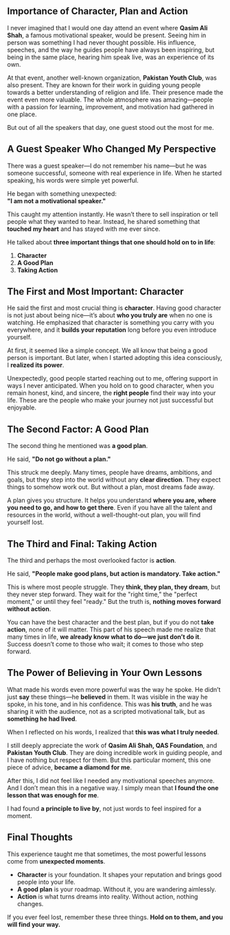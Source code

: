 ## Importance of Character, Plan and Action

I never imagined that I would one day attend an event where **Qasim Ali Shah**, a famous motivational speaker, would be present. Seeing him in person was something I had never thought possible. His influence, speeches, and the way he guides people have always been inspiring, but being in the same place, hearing him speak live, was an experience of its own.

At that event, another well-known organization, **Pakistan Youth Club**, was also present. They are known for their work in guiding young people towards a better understanding of religion and life. Their presence made the event even more valuable. The whole atmosphere was amazing—people with a passion for learning, improvement, and motivation had gathered in one place.

But out of all the speakers that day, one guest stood out the most for me.

## A Guest Speaker Who Changed My Perspective

There was a guest speaker—I do not remember his name—but he was someone successful, someone with real experience in life. When he started speaking, his words were simple yet powerful. 

He began with something unexpected:  
**"I am not a motivational speaker."**  

This caught my attention instantly. He wasn’t there to sell inspiration or tell people what they wanted to hear. Instead, he shared something that **touched my heart** and has stayed with me ever since.

He talked about **three important things that one should hold on to in life**:

1. **Character**  
2. **A Good Plan**  
3. **Taking Action**

## The First and Most Important: Character

He said the first and most crucial thing is **character**. Having good character is not just about being nice—it’s about **who you truly are** when no one is watching. He emphasized that character is something you carry with you everywhere, and it **builds your reputation** long before you even introduce yourself.

At first, it seemed like a simple concept. We all know that being a good person is important. But later, when I started adopting this idea consciously, I **realized its power**.  

Unexpectedly, good people started reaching out to me, offering support in ways I never anticipated. When you hold on to good character, when you remain honest, kind, and sincere, the **right people** find their way into your life. These are the people who make your journey not just successful but enjoyable.

## The Second Factor: A Good Plan

The second thing he mentioned was **a good plan**.  

He said, **"Do not go without a plan."**  

This struck me deeply. Many times, people have dreams, ambitions, and goals, but they step into the world without any **clear direction**. They expect things to somehow work out. But without a plan, most dreams fade away.

A plan gives you structure. It helps you understand **where you are, where you need to go, and how to get there**. Even if you have all the talent and resources in the world, without a well-thought-out plan, you will find yourself lost.

## The Third and Final: Taking Action

The third and perhaps the most overlooked factor is **action**.  

He said, **"People make good plans, but action is mandatory. Take action."**  

This is where most people struggle. They **think, they plan, they dream**, but they never step forward. They wait for the "right time," the "perfect moment," or until they feel "ready." But the truth is, **nothing moves forward without action**.

You can have the best character and the best plan, but if you do not **take action**, none of it will matter. This part of his speech made me realize that many times in life, **we already know what to do—we just don’t do it**. Success doesn’t come to those who wait; it comes to those who step forward.

## The Power of Believing in Your Own Lessons

What made his words even more powerful was the way he spoke. He didn’t just **say** these things—he **believed** in them. It was visible in the way he spoke, in his tone, and in his confidence. This was **his truth**, and he was sharing it with the audience, not as a scripted motivational talk, but as **something he had lived**.

When I reflected on his words, I realized that **this was what I truly needed**.  

I still deeply appreciate the work of **Qasim Ali Shah, QAS Foundation**, and **Pakistan Youth Club**. They are doing incredible work in guiding people, and I have nothing but respect for them. But this particular moment, this one piece of advice, **became a diamond for me**.  

After this, I did not feel like I needed any motivational speeches anymore. And I don’t mean this in a negative way. I simply mean that **I found the one lesson that was enough for me**. 

I had found **a principle to live by**, not just words to feel inspired for a moment.

## Final Thoughts

This experience taught me that sometimes, the most powerful lessons come from **unexpected moments**.  

- **Character** is your foundation. It shapes your reputation and brings good people into your life.  
- **A good plan** is your roadmap. Without it, you are wandering aimlessly.  
- **Action** is what turns dreams into reality. Without action, nothing changes.  

If you ever feel lost, remember these three things. **Hold on to them, and you will find your way.**

